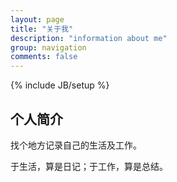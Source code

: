 ```yaml
---
layout: page
title: "关于我"
description: "information about me"
group: navigation
comments: false
---
```

{% include JB/setup %}

## 个人简介

找个地方记录自己的生活及工作。

于生活，算是日记；于工作，算是总结。